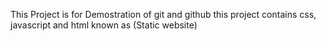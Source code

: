 This Project is for Demostration of git and github
this project contains css, javascript and html known as (Static website)